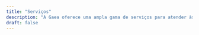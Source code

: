 ```yaml
---
title: "Serviços"
description: "A Gaea oferece uma ampla gama de serviços para atender às necessidades de nossos clientes: licenciamento ambiental, monitoramento ambiental, plano de gerenciamento de resíduos sólidos, cadastro ambiental rural, outorga de uso da água, plano de recuperação de áreas degradadas e muito mais."
draft: false
---
```

